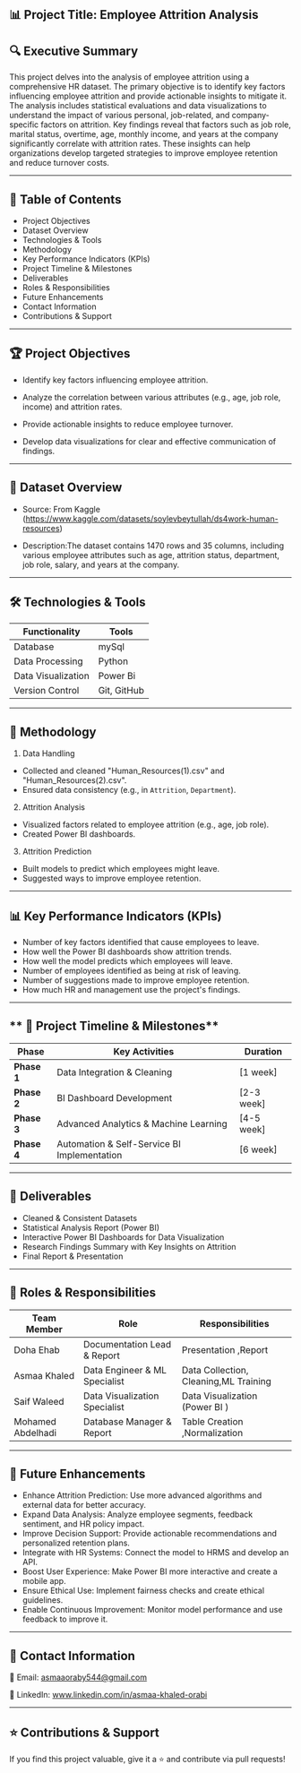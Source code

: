 **📊 Project Title: Employee Attrition Analysis**
----------------------------------------------------

**🔍 Executive Summary**
-----------------------

This project delves into the analysis of employee attrition using a comprehensive HR dataset. The primary objective is to identify key factors influencing employee attrition and provide actionable insights to mitigate it. The analysis includes statistical evaluations and data visualizations to understand the impact of various personal, job-related, and company-specific factors on attrition. Key findings reveal that factors such as job role, marital status, overtime, age, monthly income, and years at the company significantly correlate with attrition rates. These insights can help organizations develop targeted strategies to improve employee retention and reduce turnover costs.

----------------------------------------------------------------------------------------------------------------------------------------------------------------------------------
📖 Table of Contents
----------------------

 *  Project Objectives
 *  Dataset Overview
 *  Technologies & Tools
 *  Methodology
 *  Key Performance Indicators (KPIs)
 *  Project Timeline & Milestones
 *  Deliverables
 *  Roles & Responsibilities
 *  Future Enhancements
 *  Contact Information
 * Contributions & Support


----------------------------------------------------------------------------------------------------------------------------------------------------------------------------------
**🏆 Project Objectives**
-----------------------
* Identify key factors influencing employee attrition.
 
* Analyze the correlation between various attributes (e.g., age, job role, income) and attrition rates.
 
* Provide actionable insights to reduce employee turnover.
 
* Develop data visualizations for clear and effective communication of findings.

----------------------------------------------------------------------------------------------------------------------------------------------------------------------------------
  
**📁 Dataset Overview**
----------------------
* Source: From Kaggle (https://www.kaggle.com/datasets/soylevbeytullah/ds4work-human-resources)

* Description:The dataset contains 1470 rows and 35 columns, including various employee attributes such as age, attrition status, department, job role, salary, and years at the company.
 
------------------------------------------------------------------------------------------------------------------------------------------------------------------------------------------------
🛠 **Technologies & Tools**
----------------------------

|Functionality     |Tools      |
|------------------|-----------|
|Database          | mySql     |
|Data Processing   | Python    |
|Data Visualization|Power Bi   |
|Version Control   |Git, GitHub|

------------------------------------------------------------------------------------------------------------------------------------------------------------------------------------------------
**🔬 Methodology**
-------------------

1. Data Handling 

* Collected and cleaned "Human_Resources(1).csv" and "Human_Resources(2).csv".
* Ensured data consistency (e.g., in `Attrition`, `Department`).

2. Attrition Analysis 

* Visualized factors related to employee attrition (e.g., age, job role).
* Created Power BI dashboards.

3. Attrition Prediction 

* Built models to predict which employees might leave.
* Suggested ways to improve employee retention.

-----------------------------------------------------------------------------------------------------------------------------------------------------------------------------------------------
**📊 Key Performance Indicators (KPIs)**
-----------------------------------------

* Number of key factors identified that cause employees to leave.
* How well the Power BI dashboards show attrition trends.
* How well the model predicts which employees will leave.
* Number of employees identified as being at risk of leaving.
* Number of suggestions made to improve employee retention.
* How much HR and management use the project's findings.
  
------------------------------------------------------------------------------------------------------------------------------------------------------------------------------------------------
** 📅 Project Timeline & Milestones**
---------------------------------------

| Phase        | Key Activities | Duration |
|-------------|----------------|----------|
| **Phase 1** | Data Integration & Cleaning | [1 week] |
| **Phase 2** | BI Dashboard Development | [2-3 week] |
| **Phase 3** | Advanced Analytics & Machine Learning | [4-5 week] |
| **Phase 4** | Automation & Self-Service BI Implementation | [6 week] |

------------------------------------------------------------------------------------------------------------------------------------------------------------------------------------------------
 **🚀 Deliverables**
 ---------------------

* Cleaned & Consistent Datasets
* Statistical Analysis Report (Power BI)
* Interactive Power BI Dashboards for Data Visualization
* Research Findings Summary with Key Insights on Attrition
* Final Report & Presentation

------------------------------------------------------------------------------------------------------------------------------------------------------------------------------------------------

**👥 Roles & Responsibilities**
---------------------------------

|Team Member       |Role                             |Responsibilities                        |
|------------------|---------------------------------|----------------------------------------|
|Doha Ehab         | Documentation Lead & Report     |Presentation ,Report                    |
|Asmaa Khaled      | Data Engineer & ML Specialist   | Data Collection, Cleaning,ML Training  |
|Saif Waleed       | Data Visualization Specialist   | Data Visualization (Power BI )         |
|Mohamed Abdelhadi | Database Manager & Report       | Table Creation ,Normalization          |

------------------------------------------------------------------------------------------------------------------------------------------------------------------------------------------------
**🔮 Future Enhancements**
----------------------------

* Enhance Attrition Prediction: Use more advanced algorithms and external data for better accuracy.
* Expand Data Analysis: Analyze employee segments, feedback sentiment, and HR policy impact.
* Improve Decision Support: Provide actionable recommendations and personalized retention plans.
* Integrate with HR Systems: Connect the model to HRMS and develop an API.
* Boost User Experience: Make Power BI more interactive and create a mobile app.
* Ensure Ethical Use: Implement fairness checks and create ethical guidelines.
* Enable Continuous Improvement: Monitor model performance and use feedback to improve it.

------------------------------------------------------------------------------------------------------------------------------------------------------------------------------------------------

**📩 Contact Information**
--------------------------------

📧 Email: asmaaoraby544@gmail.com 

🔗 LinkedIn: www.linkedin.com/in/asmaa-khaled-orabi

------------------------------------------------------------------------------------------------------------------------------------------------------------------------------------------------
**⭐ Contributions & Support**
---------------------------------

If you find this project valuable, give it a ⭐ and contribute via pull requests! 








  







